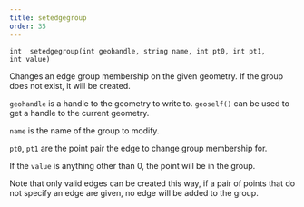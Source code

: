 ```yaml
---
title: setedgegroup
order: 35
---
```

`int  setedgegroup(int geohandle, string name, int pt0, int pt1, int value)`

Changes an edge group membership on the given geometry. If the group does not exist, it will be created.

`geohandle` is a handle to the geometry to write to. `geoself()` can be used to get a handle to the current geometry.

`name` is the name of the group to modify.

`pt0`, `pt1` are the point pair the edge to change group membership for.

If the `value` is anything other than 0, the point will be in the group.

Note that only valid edges can be created this way, if a pair of points
that do not specify an edge are given, no edge will be added to the
group.
